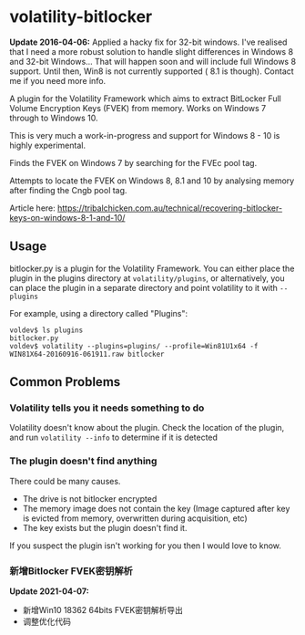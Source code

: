 # volatility-bitlocker

**Update 2016-04-06:** Applied a hacky fix for 32-bit windows. I've realised that I need a more robust solution to handle slight differences in Windows 8 and 32-bit Windows... That will happen soon and will include full Windows 8 support. Until then, Win8 is not currently supported ( 8.1 is though). Contact me if you need more info.

A plugin for the Volatility Framework which aims to extract BitLocker Full Volume Encryption Keys (FVEK) from memory. Works on Windows 7 through to Windows 10.

This is very much a work-in-progress and support for Windows 8 - 10 is highly experimental.

Finds the FVEK on Windows 7 by searching for the FVEc pool tag.

Attempts to locate the FVEK on Windows 8, 8.1 and 10 by analysing memory after finding the Cngb pool tag.

Article here: https://tribalchicken.com.au/technical/recovering-bitlocker-keys-on-windows-8-1-and-10/

## Usage
bitlocker.py is a plugin for the Volatility Framework. You can either place the plugin in the plugins directory at `volatility/plugins`, or  alternatively, you can place the plugin in a separate directory and point volatility to it with `--plugins`

For example, using a directory called "Plugins":

```
voldev$ ls plugins
bitlocker.py
voldev$ volatility --plugins=plugins/ --profile=Win81U1x64 -f WIN81X64-20160916-061911.raw bitlocker
```

## Common Problems

### Volatility tells you it needs something to do

Volatility doesn't know about the plugin. Check the location of the plugin, and run `volatility --info` to determine if it is detected

### The plugin doesn't find anything
There could be many causes.

- The drive is not bitlocker encrypted
- The memory image does not contain the key (Image captured after key is evicted from memory, overwritten during acquisition, etc)
- The key exists but the plugin doesn't find it.

If you suspect the plugin isn't working for you then I would love to know.

### 新增Bitlocker FVEK密钥解析
**Update 2021-04-07:**
- 新增Win10 18362 64bits FVEK密钥解析导出
- 调整优化代码
